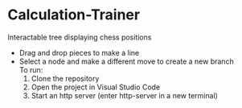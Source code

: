 # Calculation-Trainer
Interactable tree displaying chess positions <br>
- Drag and drop pieces to make a line <br>
- Select a node and make a different move to create a new branch <br>
To run:
  1. Clone the repository
  2. Open the project in Visual Studio Code
  3. Start an http server (enter http-server in a new terminal)
